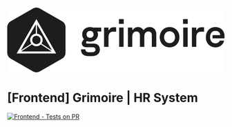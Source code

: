 [![](https://raw.githubusercontent.com/thevladbog/Grimoire/003cbc28e5f396b1783437528ed85d5015f6585c/www-grimoire/src/assets/img/Grimoire_README_logo.svg)]()
# [Frontend] Grimoire | HR System

[![Frontend - Tests on PR](https://github.com/thevladbog/Grimoire/actions/workflows/FrontendTests.yml/badge.svg)](https://github.com/thevladbog/Grimoire/actions/workflows/FrontendTests.yml)